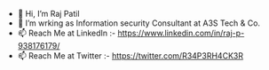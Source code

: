 - 👋 Hi, I’m Raj Patil
- 👀 I’m wrking as Information security Consultant at A3S Tech & Co. 
- 📫 Reach Me at LinkedIn :- https://www.linkedin.com/in/raj-p-938176179/
- 📫 Reach Me at Twitter :- https://twitter.com/R34P3RH4CK3R
<!---
patilraj2407/patilraj2407 is a ✨ special ✨ repository because its `README.md` (this file) appears on your GitHub profile.
You can click the Preview link to take a look at your changes.
--->
